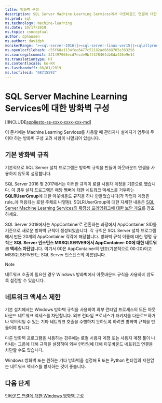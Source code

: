 ```yaml
---
title: 방화벽 구성
description: SQL Server Machine Learning Services에서 아웃바운드 연결에 대한 방화벽을 구성하는 방법입니다.
ms.prod: sql
ms.technology: machine-learning
ms.date: 10/17/2018
ms.topic: conceptual
author: dphansen
ms.author: davidph
monikerRange: '>=sql-server-2016||>=sql-server-linux-ver15||=sqlallproducts-allversions'
ms.openlocfilehash: c55f68a1134fee6477c52182ad66b8705e363296
ms.sourcegitcommit: 321497065ecd7ecde9bff378464db8da426e9e14
ms.translationtype: HT
ms.contentlocale: ko-KR
ms.lasthandoff: 08/01/2019
ms.locfileid: "68715592"
---
```

# <a name="firewall-configuration-for-sql-server-machine-learning-services"></a>SQL Server Machine Learning Services에 대한 방화벽 구성
[!INCLUDE[appliesto-ss-xxxx-xxxx-xxx-md](../../includes/appliesto-ss-xxxx-xxxx-xxx-md.md)]

이 문서에는 Machine Learning Services를 사용할 때 관리자나 설계자가 염두에 두어야 하는 방화벽 구성 고려 사항이 나열되어 있습니다.

## <a name="default-firewall-rules"></a>기본 방화벽 규칙

기본적으로 SQL Server 설치 프로그램은 방화벽 규칙을 만들어 아웃바운드 연결을 사용하지 않도록 설정합니다.

SQL Server 2016 및 2017에서는 이러한 규칙이 로컬 사용자 계정을 기준으로 했습니다. 이 경우 설치 프로그램은 해당 멤버에 대한 네트워크 액세스를 거부하는 **SQLRUserGroup**에 대한 아웃바운드 규칙을 하나 만들었습니다(각 작업자 계정은 rule_에 적용되는 로컬 주체로 나열됨). SQLRUserGroup에 대한 자세한 내용은 [SQL Server Machine Learning Services의 확장성 프레임워크에 대한 보안 개요](../../advanced-analytics/concepts/security.md#sqlrusergroup)를 참조 하세요.

SQL Server 2019에서는 AppContainer로 전환하는 과정에서 AppContainer SID를 기준으로 새로운 방화벽 규칙이 생성되었습니다. 각 규칙은 SQL Server 설치 프로그램에서 만든 20개의 AppContainer 각각에 해당합니다. 방화벽 규칙 이름에 대한 명명 규칙은 **SQL Server 인스턴스 MSSQLSERVER에서 AppContainer-00에 대한 네트워크 액세스 차단**입니다. 여기서 00은 AppContainer의 번호(기본적으로 00-20)이고 MSSQLSERVER는 SQL Server 인스턴스의 이름입니다.

> [!Note]
> 네트워크 호출이 필요한 경우 Windows 방화벽에서 아웃바운드 규칙을 사용하지 않도록 설정할 수 있습니다.

## <a name="restrict-network-access"></a>네트워크 액세스 제한

기본 설치에서는 Windows 방화벽 규칙을 사용하여 외부 런타임 프로세스의 모든 아웃바운드 네트워크 액세스를 차단합니다. 외부 런타임 프로세스가 패키지를 다운로드하거나 악의적일 수 있는 기타 네트워크 호출을 수행하지 못하도록 하려면 방화벽 규칙을 만들어야 합니다.

다른 방화벽 프로그램을 사용하는 경우에는 로컬 사용자 계정 또는 사용자 계정 풀이 나타내는 그룹에 대해 규칙을 설정하여 외부 런타임에 대해 아웃바운드 네트워크 연결을 차단할 수도 있습니다.

Windows 방화벽 또는 원하는 기타 방화벽을 설정해 R 또는 Python 런타임의 제한없는 네트워크 액세스를 방지하는 것이 좋습니다.

## <a name="next-steps"></a>다음 단계

[인바운드 연결에 대한 Windows 방화벽 구성](../../database-engine/configure-windows/configure-a-windows-firewall-for-database-engine-access.md)